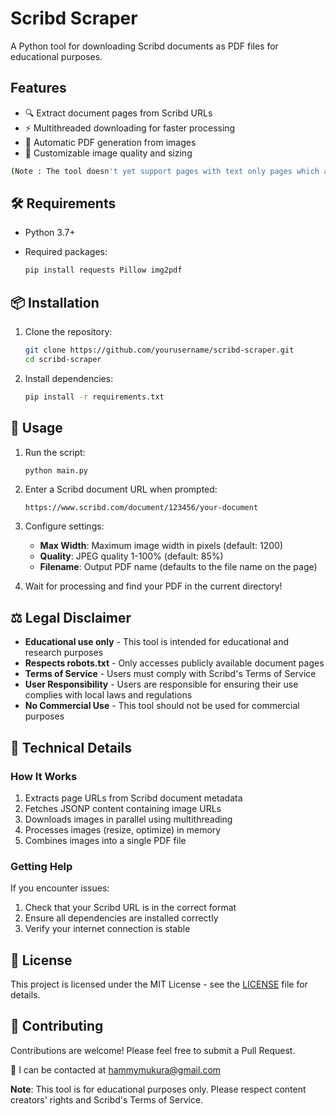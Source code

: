 # Scribd Scraper

A Python tool for downloading Scribd documents as PDF files for educational purposes.

## Features

- 🔍 Extract document pages from Scribd URLs
- ⚡ Multithreaded downloading for faster processing
- 📄 Automatic PDF generation from images
- 🔧 Customizable image quality and sizing
 ```bash
(Note : The tool doesn't yet support pages with text only pages which are pictures)
  ```
## 🛠️ Requirements

- Python 3.7+
- Required packages:

  ```bash
  pip install requests Pillow img2pdf
  ```

## 📦 Installation

1. Clone the repository:
   ```bash
   git clone https://github.com/yourusername/scribd-scraper.git
   cd scribd-scraper
   ```

2. Install dependencies:
   ```bash
   pip install -r requirements.txt
   ```

## 🚀 Usage

1. Run the script:
   ```bash
   python main.py
   ```

2. Enter a Scribd document URL when prompted:
   ```
   https://www.scribd.com/document/123456/your-document
   ```

3. Configure settings:
   - **Max Width**: Maximum image width in pixels (default: 1200)
   - **Quality**: JPEG quality 1-100% (default: 85%)
   - **Filename**: Output PDF name (defaults to the file name on the page)

4. Wait for processing and find your PDF in the current directory!

## ⚖️ Legal Disclaimer

- **Educational use only** - This tool is intended for educational and research purposes
- **Respects robots.txt** - Only accesses publicly available document pages
- **Terms of Service** - Users must comply with Scribd's Terms of Service
- **User Responsibility** - Users are responsible for ensuring their use complies with local laws and regulations
- **No Commercial Use** - This tool should not be used for commercial purposes

## 🔧 Technical Details

### How It Works
1. Extracts page URLs from Scribd document metadata
2. Fetches JSONP content containing image URLs
3. Downloads images in parallel using multithreading
4. Processes images (resize, optimize) in memory
5. Combines images into a single PDF file

### Getting Help

If you encounter issues:
1. Check that your Scribd URL is in the correct format
2. Ensure all dependencies are installed correctly
3. Verify your internet connection is stable

## 📝 License

This project is licensed under the MIT License - see the [LICENSE](LICENSE) file for details.

## 🤝 Contributing

Contributions are welcome! Please feel free to submit a Pull Request.

💖 I can be contacted at hammymukura@gmail.com

**Note**: This tool is for educational purposes only. Please respect content creators' rights and Scribd's Terms of Service.
